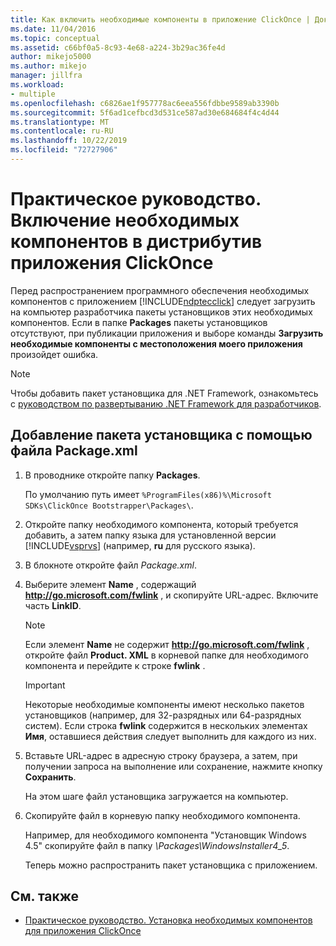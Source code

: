```yaml
---
title: Как включить необходимые компоненты в приложение ClickOnce | Документация Майкрософт
ms.date: 11/04/2016
ms.topic: conceptual
ms.assetid: c66bf0a5-8c93-4e68-a224-3b29ac36fe4d
author: mikejo5000
ms.author: mikejo
manager: jillfra
ms.workload:
- multiple
ms.openlocfilehash: c6826ae1f957778ac6eea556fdbbe9589ab3390b
ms.sourcegitcommit: 5f6ad1cefbcd3d531ce587ad30e684684f4c4d44
ms.translationtype: MT
ms.contentlocale: ru-RU
ms.lasthandoff: 10/22/2019
ms.locfileid: "72727906"
---
```

# <a name="how-to-include-prerequisites-with-a-clickonce-application"></a>Практическое руководство. Включение необходимых компонентов в дистрибутив приложения ClickOnce
Перед распространением программного обеспечения необходимых компонентов с приложением [!INCLUDE[ndptecclick](../deployment/includes/ndptecclick_md.md)] следует загрузить на компьютер разработчика пакеты установщиков этих необходимых компонентов. Если в папке **Packages** пакеты установщиков отсутствуют, при публикации приложения и выборе команды **Загрузить необходимые компоненты с местоположения моего приложения** произойдет ошибка.

> [!NOTE]
> Чтобы добавить пакет установщика для .NET Framework, ознакомьтесь с [руководством по развертыванию .NET Framework для разработчиков](/dotnet/framework/deployment/deployment-guide-for-developers).

## <a name="Package"></a> Добавление пакета установщика с помощью файла Package.xml

1. В проводнике откройте папку **Packages**.

    По умолчанию путь имеет `%ProgramFiles(x86)%\Microsoft SDKs\ClickOnce Bootstrapper\Packages\`.

2. Откройте папку необходимого компонента, который требуется добавить, а затем папку языка для установленной версии [!INCLUDE[vsprvs](../code-quality/includes/vsprvs_md.md)] (например, **ru** для русского языка).

3. В блокноте откройте файл *Package.xml*.

4. Выберите элемент **Name** , содержащий **http://go.microsoft.com/fwlink** , и скопируйте URL-адрес. Включите часть **LinkID**.

   > [!NOTE]
   > Если элемент **Name** не содержит **http://go.microsoft.com/fwlink** , откройте файл **Product. XML** в корневой папке для необходимого компонента и перейдите к строке **fwlink** .

   > [!IMPORTANT]
   > Некоторые необходимые компоненты имеют несколько пакетов установщиков (например, для 32-разрядных или 64-разрядных систем). Если строка **fwlink** содержится в нескольких элементах **Имя**, оставшиеся действия следует выполнить для каждого из них.

5. Вставьте URL-адрес в адресную строку браузера, а затем, при получении запроса на выполнение или сохранение, нажмите кнопку **Сохранить**.

    На этом шаге файл установщика загружается на компьютер.

6. Скопируйте файл в корневую папку необходимого компонента.

    Например, для необходимого компонента "Установщик Windows 4.5" скопируйте файл в папку *\Packages\WindowsInstaller4_5*.

    Теперь можно распространить пакет установщика с приложением.

## <a name="see-also"></a>См. также
- [Практическое руководство. Установка необходимых компонентов для приложения ClickOnce](../deployment/how-to-install-prerequisites-with-a-clickonce-application.md)
